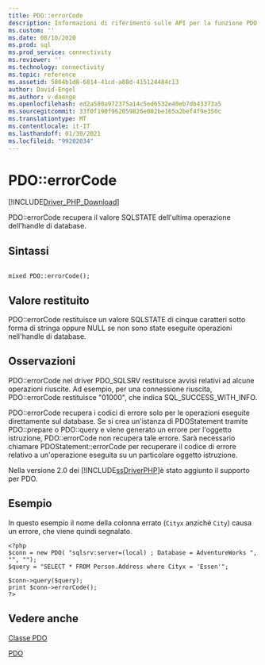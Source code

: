 ```yaml
---
title: PDO::errorCode
description: Informazioni di riferimento sulle API per la funzione PDO::errorCode nel driver Microsoft PDO_SQLSRV per PHP per SQL Server.
ms.custom: ''
ms.date: 08/10/2020
ms.prod: sql
ms.prod_service: connectivity
ms.reviewer: ''
ms.technology: connectivity
ms.topic: reference
ms.assetid: 5864b1d8-6814-41cd-a88d-415124484c13
author: David-Engel
ms.author: v-daenge
ms.openlocfilehash: ed2a580a972375a14c5ed6532e40eb7db43373a5
ms.sourcegitcommit: 33f0f190f962059826e002be165a2bef4f9e350c
ms.translationtype: MT
ms.contentlocale: it-IT
ms.lasthandoff: 01/30/2021
ms.locfileid: "99202034"
---
```

# <a name="pdoerrorcode"></a>PDO::errorCode
[!INCLUDE[Driver_PHP_Download](../../includes/driver_php_download.md)]

PDO::errorCode recupera il valore SQLSTATE dell'ultima operazione dell'handle di database.  
  
## <a name="syntax"></a>Sintassi  
  
```  
  
mixed PDO::errorCode();  
```  
  
## <a name="return-value"></a>Valore restituito  
PDO::errorCode restituisce un valore SQLSTATE di cinque caratteri sotto forma di stringa oppure NULL se non sono state eseguite operazioni nell'handle di database.  
  
## <a name="remarks"></a>Osservazioni  
PDO::errorCode nel driver PDO_SQLSRV restituisce avvisi relativi ad alcune operazioni riuscite. Ad esempio, per una connessione riuscita, PDO::errorCode restituisce "01000", che indica SQL_SUCCESS_WITH_INFO.  
  
PDO::errorCode recupera i codici di errore solo per le operazioni eseguite direttamente sul database. Se si crea un'istanza di PDOStatement tramite PDO::prepare o PDO::query e viene generato un errore per l'oggetto istruzione, PDO::errorCode non recupera tale errore. Sarà necessario chiamare PDOStatement::errorCode per recuperare il codice di errore relativo a un'operazione eseguita su un particolare oggetto istruzione.  
  
Nella versione 2.0 dei [!INCLUDE[ssDriverPHP](../../includes/ssdriverphp_md.md)]è stato aggiunto il supporto per PDO.  
  
## <a name="example"></a>Esempio  
In questo esempio il nome della colonna errato (`Cityx` anziché `City`) causa un errore, che viene quindi segnalato.  
  
```  
<?php  
$conn = new PDO( "sqlsrv:server=(local) ; Database = AdventureWorks ", "", "");  
$query = "SELECT * FROM Person.Address where Cityx = 'Essen'";  
  
$conn->query($query);  
print $conn->errorCode();  
?>  
```  
  
## <a name="see-also"></a>Vedere anche  
[Classe PDO](../../connect/php/pdo-class.md)

[PDO](https://php.net/manual/book.pdo.php)  
  
